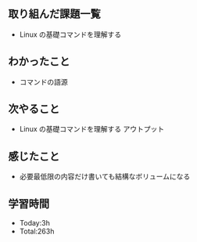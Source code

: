 ## 取り組んだ課題一覧
- Linux の基礎コマンドを理解する
## わかったこと
- コマンドの語源
## 次やること
- Linux の基礎コマンドを理解する アウトプット
## 感じたこと
- 必要最低限の内容だけ書いても結構なボリュームになる
## 学習時間
- Today:3h
- Total:263h
